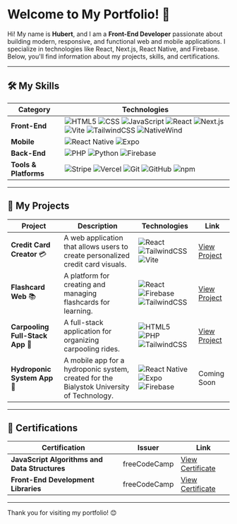 # Welcome to My Portfolio! 👋

Hi! My name is **Hubert**, and I am a **Front-End Developer** passionate about building modern, responsive, and functional web and mobile applications. I specialize in technologies like React, Next.js, React Native, and Firebase. Below, you'll find information about my projects, skills, and certifications.

---

## 🛠️ My Skills

| **Category**       | **Technologies**                                                                 |
|---------------------|----------------------------------------------------------------------------------|
| **Front-End**       | ![HTML5](https://img.shields.io/badge/HTML5-E34F26?logo=html5&logoColor=white) ![CSS](https://img.shields.io/badge/CSS-1572B6?logo=css3&logoColor=white) ![JavaScript](https://img.shields.io/badge/JavaScript-F7DF1E?logo=javascript&logoColor=black) ![React](https://img.shields.io/badge/React-61DAFB?logo=react&logoColor=black) ![Next.js](https://img.shields.io/badge/Next.js-000000?logo=next.js&logoColor=white) ![Vite](https://img.shields.io/badge/Vite-646CFF?logo=vite&logoColor=white) ![TailwindCSS](https://img.shields.io/badge/TailwindCSS-06B6D4?logo=tailwind-css&logoColor=white) ![NativeWind](https://img.shields.io/badge/NativeWind-06B6D4?logo=tailwind-css&logoColor=white) |
| **Mobile**          | ![React Native](https://img.shields.io/badge/React_Native-61DAFB?logo=react&logoColor=black) ![Expo](https://img.shields.io/badge/Expo-000020?logo=expo&logoColor=white) |
| **Back-End**        | ![PHP](https://img.shields.io/badge/PHP-777BB4?logo=php&logoColor=white) ![Python](https://img.shields.io/badge/Python-3776AB?logo=python&logoColor=white) ![Firebase](https://img.shields.io/badge/Firebase-FFCA28?logo=firebase&logoColor=black) |
| **Tools & Platforms**| ![Stripe](https://img.shields.io/badge/Stripe-008CDD?logo=stripe&logoColor=white) ![Vercel](https://img.shields.io/badge/Vercel-000000?logo=vercel&logoColor=white) ![Git](https://img.shields.io/badge/Git-F05032?logo=git&logoColor=white) ![GitHub](https://img.shields.io/badge/GitHub-181717?logo=github&logoColor=white) ![npm](https://img.shields.io/badge/npm-CB3837?logo=npm&logoColor=white) |

---

## 📂 My Projects

| **Project**               | **Description**                                                                 | **Technologies**                                                                 | **Link**                                                                 |
|---------------------------|---------------------------------------------------------------------------------|----------------------------------------------------------------------------------|--------------------------------------------------------------------------|
| **Credit Card Creator** 💳 | A web application that allows users to create personalized credit card visuals. | ![React](https://img.shields.io/badge/React-61DAFB?logo=react&logoColor=black) ![TailwindCSS](https://img.shields.io/badge/TailwindCSS-06B6D4?logo=tailwind-css&logoColor=white) ![Vite](https://img.shields.io/badge/Vite-646CFF?logo=vite&logoColor=white) | [View Project](https://hubertmilewski.github.io/credit_card_website/)    |
| **Flashcard Web** 📚       | A platform for creating and managing flashcards for learning.                   | ![React](https://img.shields.io/badge/React-61DAFB?logo=react&logoColor=black) ![Firebase](https://img.shields.io/badge/Firebase-FFCA28?logo=firebase&logoColor=black) ![TailwindCSS](https://img.shields.io/badge/TailwindCSS-06B6D4?logo=tailwind-css&logoColor=white) | [View Project](https://hubertmilewski.github.io/Flashcard-website/)      |
| **Carpooling Full-Stack App** 🚗 | A full-stack application for organizing carpooling rides.                     | ![HTML5](https://img.shields.io/badge/HTML5-E34F26?logo=html5&logoColor=white) ![PHP](https://img.shields.io/badge/PHP-777BB4?logo=php&logoColor=white) ![TailwindCSS](https://img.shields.io/badge/TailwindCSS-06B6D4?logo=tailwind-css&logoColor=white) | [View Project](https://ecoride.domalewscy.pl/)                           |
| **Hydroponic System App** 🌱 | A mobile app for a hydroponic system, created for the Bialystok University of Technology. | ![React Native](https://img.shields.io/badge/React_Native-61DAFB?logo=react&logoColor=black) ![Expo](https://img.shields.io/badge/Expo-000020?logo=expo&logoColor=white) ![Firebase](https://img.shields.io/badge/Firebase-FFCA28?logo=firebase&logoColor=black) | Coming Soon                                                              |

---

## 📜 Certifications

| **Certification**                          | **Issuer**       | **Link**                                                                                       |
|--------------------------------------------|------------------|------------------------------------------------------------------------------------------------|
| **JavaScript Algorithms and Data Structures** | freeCodeCamp     | [View Certificate](https://www.freecodecamp.org/certification/fcc7ba81d0f-fe59-4ae1-a09b-07392f620c28/javascript-algorithms-and-data-structures-v8) |
| **Front-End Development Libraries**        | freeCodeCamp     | [View Certificate](https://www.freecodecamp.org/certification/fcc7ba81d0f-fe59-4ae1-a09b-07392f620c28/front-end-development-libraries)               |

---

Thank you for visiting my portfolio! 😊
